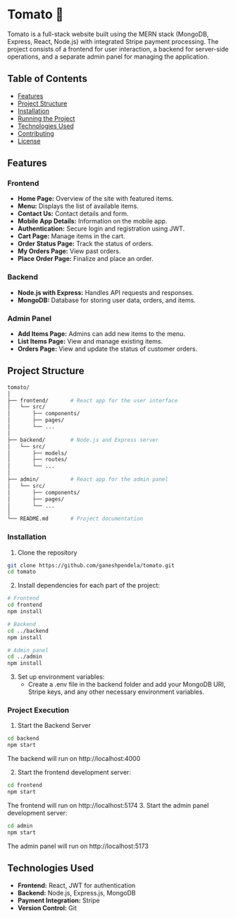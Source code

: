 # Tomato 🍅

Tomato is a full-stack website built using the MERN stack (MongoDB, Express, React, Node.js) with integrated Stripe payment processing. The project consists of a frontend for user interaction, a backend for server-side operations, and a separate admin panel for managing the application.

## Table of Contents
- [Features](#features)
- [Project Structure](#project-structure)
- [Installation](#installation)
- [Running the Project](#running-the-project)
- [Technologies Used](#technologies-used)
- [Contributing](#contributing)
- [License](#license)

## Features

### Frontend
- **Home Page:** Overview of the site with featured items.
- **Menu:** Displays the list of available items.
- **Contact Us:** Contact details and form.
- **Mobile App Details:** Information on the mobile app.
- **Authentication:** Secure login and registration using JWT.
- **Cart Page:** Manage items in the cart.
- **Order Status Page:** Track the status of orders.
- **My Orders Page:** View past orders.
- **Place Order Page:** Finalize and place an order.

### Backend
- **Node.js with Express:** Handles API requests and responses.
- **MongoDB:** Database for storing user data, orders, and items.

### Admin Panel
- **Add Items Page:** Admins can add new items to the menu.
- **List Items Page:** View and manage existing items.
- **Orders Page:** View and update the status of customer orders.

## Project Structure

```bash
tomato/
│
├── frontend/       # React app for the user interface
│   └── src/
│       ├── components/
│       ├── pages/
│       └── ...
│
├── backend/        # Node.js and Express server
│   └── src/
│       ├── models/
│       ├── routes/
│       └── ...
│
├── admin/          # React app for the admin panel
│   └── src/
│       ├── components/
│       ├── pages/
│       └── ...
│
└── README.md       # Project documentation
```


### Installation

1. Clone the repository

```bash 
git clone https://github.com/ganeshpendela/tomato.git
cd tomato 
```
2. Install dependencies for each part of the project:

```bash
# Frontend
cd frontend
npm install

# Backend
cd ../backend
npm install

# Admin panel
cd ../admin
npm install
```
3. Set up environment variables:
    - Create a .env file in the backend folder and add your MongoDB URI, Stripe keys, and any other necessary environment variables.

### Project Execution

1. Start the Backend Server
```bash
cd backend
npm start
```
The backend will run on http://localhost:4000

2. Start the frontend development server:
```bash 
cd frontend
npm start
```
The frontend will run on http://localhost:5174
3. Start the admin panel development server:
```bash
cd admin
npm start
```
The admin panel will run on http://localhost:5173

## Technologies Used

- **Frontend:** React, JWT for authentication
- **Backend:** Node.js, Express.js, MongoDB
- **Payment Integration:** Stripe
- **Version Control:** Git


